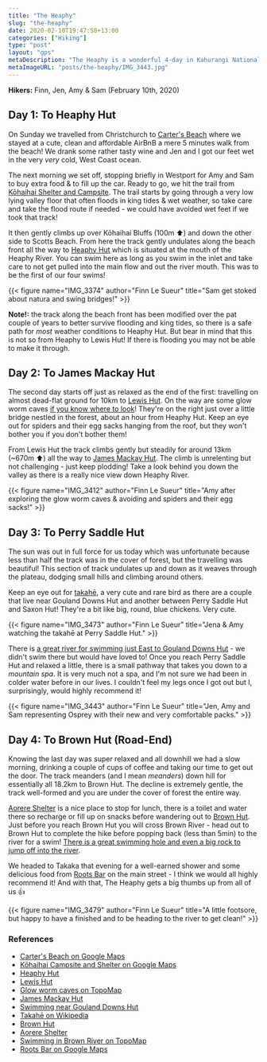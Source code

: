```yaml
---
title: "The Heaphy"
slug: "the-heaphy"
date: 2020-02-10T19:47:58+13:00
categories: ["Hiking"]
type: "post"
layout: "gps"
metaDescription: "The Heaphy is a wonderful 4-day in Kahurangi National Park best spent in the sunshine with friends."
metaImageURL: "posts/the-heaphy/IMG_3443.jpg"
---
```


__Hikers:__ Finn, Jen, Amy & Sam (February 10th, 2020)

## Day 1: To Heaphy Hut

<div id="The_Heaphy_Day_1"></div>

On Sunday we travelled from Christchurch to [Carter\'s Beach][1] where we stayed at a cute, clean and affordable AirBnB a mere 5 minutes walk from the beach! We drank some rather tasty wine and Jen and I got our feet wet in the very _very_ cold, West Coast ocean.

The next morning we set off, stopping briefly in Westport for Amy and Sam to buy extra food & to fill up the car. Ready to go, we hit the trail from [Kōhaihai Shelter and Campsite][2]. The trail starts by going through a very low lying valley floor that often floods in king tides & wet weather, so take care and take the flood route if needed - we could have avoided wet feet if we took that track!

It then gently climbs up over Kōhaihai Bluffs (100m ⬆️) and down the other side to Scotts Beach. From here the track gently undulates along the beach front all the way to [Heaphy Hut][3] which is situated at the mouth of the Heaphy River. You can swim here as long as you swim in the inlet and take care to not get pulled into the main flow and out the river mouth. This was to be the first of our four swims!

{{< figure name="IMG_3374" author="Finn Le Sueur" title="Sam get stoked about natura and swing bridges!" >}}

__Note!:__ the track along the beach front has been modified over the pat couple of years to better survive flooding and king tides, so there is a safe path for _most_ weather conditions to Heaphy Hut. But bear in mind that this is not so from Heaphy to Lewis Hut! If there is flooding you may not be able to make it through.

## Day 2: To James Mackay Hut

<div id="The_Heaphy_Day_2"></div>

The second day starts off just as relaxed as the end of the first: travelling on almost dead-flat ground for 10km to [Lewis Hut][4]. On the way are some glow worm caves [if you know where to look][5]! They're on the right just over a little bridge nestled in the forest, about an hour from Heaphy Hut. Keep an eye out for spiders and their egg sacks hanging from the roof, but they won't bother you if you don't bother them!

From Lewis Hut the track climbs gently but steadily for around 13km (~670m ⬆️) all the way to [James Mackay Hut][6]. The climb is unrelenting but not challenging - just keep plodding! Take a look behind you down the valley as there is a really nice view down Heaphy River.

{{< figure name="IMG_3412" author="Finn Le Sueur" title="Amy after exploring the glow worm caves & avoiding and spiders and their egg sacks!" >}}

## Day 3: To Perry Saddle Hut

<div id="The_Heaphy_Day_3"></div>

The sun was out in full force for us today which was unfortunate because less than half the track was in the cover of forest, but the travelling was beautiful! This section of track undulates up and down as it weaves through the plateau, dodging small hills and climbing around others.

Keep an eye out for [takahē][8], a very cute and rare bird as there are a couple that live near Gouland Downs Hut and another between Perry Saddle Hut and Saxon Hut! They're a bit like big, round, blue chickens. Very cute.

{{< figure name="IMG_3473" author="Finn Le Sueur" title="Jena & Amy watching the takahē at Perry Saddle Hut." >}}

There is [a great river for swimming just East to Gouland Downs Hut][7] - we didn't swim there but would have loved to! Once you reach Perry Saddle Hut and relaxed a little, there is a small pathway that takes you down to a _mountain spa_. It is very much not a spa, and I'm not sure we had been in colder water before in our lives. I couldn't feel my legs once I got out but I, surprisingly, would highly recommend it!

{{< figure name="IMG_3443" author="Finn Le Sueur" title="Jen, Amy and Sam representing Osprey with their new and very comfortable packs." >}}

## Day 4: To Brown Hut (Road-End)

<div id="The_Heaphy_Day_4"></div>

Knowing the last day was super relaxed and all downhill we had a slow morning, drinking a couple of cups of coffee and taking our time to get out the door. The track meanders (and I mean _meanders_) down hill for essentially all 18.2km to Brown Hut. The decline is extremely gentle, the track well-formed and you are under the cover of forest the entire way.

[Aorere Shelter][10] is a nice place to stop for lunch, there is a toilet and water there so recharge or fill up on snacks before wandering out to [Brown Hut][9]. Just before you reach Brown Hut you will cross Brown River - head out to Brown Hut to complete the hike before popping back (less than 5min) to the river for a swim! [There is a great swimming hole and even a big rock to jump off into the river][11].

We headed to Takaka that evening for a well-earned shower and some delicious food from [Roots Bar][12] on the main street - I think we would all highly recommend it! And with that, The Heaphy gets a big thumbs up from all of us 👍

{{< figure name="IMG_3479" author="Finn Le Sueur" title="A little footsore, but happy to have a finished and to be heading to the river to get clean!" >}}

### References

- [Carter\'s Beach on Google Maps][1]
- [Kōhaihai Campsite and Shelter on Google Maps][2]
- [Heaphy Hut][3]
- [Lewis Hut][4]
- [Glow worm caves on TopoMap][5]
- [James Mackay Hut][6]
- [Swimming near Gouland Downs Hut][7]
- [Takahē on Wikipedia][8]
- [Brown Hut][9]
- [Aorere Shelter][10]
- [Swimming in Brown River on TopoMap][11]
- [Roots Bar on Google Maps][12]

[1]: https://goo.gl/maps/Fr8e8s1euKRFj3uGA "Carter's Beach"
[2]: https://goo.gl/maps/CrSu94H4nRb2PMu69 "Kōhaihai Shelter and Campsite"
[3]: https://www.doc.govt.nz/parks-and-recreation/places-to-go/nelson-tasman/places/kahurangi-national-park/things-to-do/huts/heaphy-hut/ "Heaphy Hut"
[4]: https://www.doc.govt.nz/parks-and-recreation/places-to-go/nelson-tasman/places/kahurangi-national-park/things-to-do/huts/lewis-hut/ "Lewis Hut"
[5]: http://www.topomap.co.nz/NZTopoMap?v=2&ll=-40.97673,172.1201&z=14&pin=1&lbl=40%C2%B058%E2%80%B236%E2%80%B3S%20172%C2%B007%E2%80%B212%E2%80%B3E "Glow Worm Caves"
[6]: https://www.doc.govt.nz/parks-and-recreation/places-to-go/nelson-tasman/places/kahurangi-national-park/things-to-do/huts/james-mackay-hut/ "James Mackay Hut"
[7]: http://www.topomap.co.nz/NZTopoMap?v=2&ll=-40.89207,172.3551&z=14&pin=1&lbl=40%C2%B053%E2%80%B231%E2%80%B3S%20172%C2%B021%E2%80%B218%E2%80%B3E "Swimming Near Gouland Downs Hut"
[8]: https://en.wikipedia.org/wiki/South_Island_takah%C4%93 "Takahē on Wikipedia"
[9]: https://www.doc.govt.nz/parks-and-recreation/places-to-go/nelson-tasman/places/kahurangi-national-park/things-to-do/huts/brown-hut/ "Brown Hut"
[10]: https://www.doc.govt.nz/parks-and-recreation/places-to-go/nelson-tasman/places/kahurangi-national-park/things-to-do/campsites/aorere-shelter-campsite/ "Aorere Shelter"
[11]: http://www.topomap.co.nz/NZTopoMap?v=2&ll=-40.85173,172.44634&z=14&pin=1&lbl=40%C2%B051%E2%80%B206%E2%80%B3S%20172%C2%B026%E2%80%B247%E2%80%B3E 
"Swimming in Brown River"
[12]: https://goo.gl/maps/SCBmkQypVNbZSYW36 "Roots Bar in Takaka"

